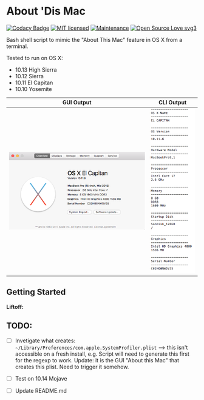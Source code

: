# About 'Dis Mac  

[![Codacy Badge](https://api.codacy.com/project/badge/Grade/c7574e6abc1840ab95a0f622170a9af1)](https://www.codacy.com/app/marshki/matlab_installer?utm_source=github.com&amp;utm_medium=referral&amp;utm_content=marshki/matlab_installer&amp;utm_campaign=Badge_Grade)
[![MIT licensed](https://img.shields.io/badge/license-MIT-blue.svg)](https://raw.githubusercontent.com/hyperium/hyper/master/LICENSE)
[![Maintenance](https://img.shields.io/badge/Maintained%3F-yes-green.svg)](https://GitHub.com/Naereen/StrapDown.js/graphs/commit-activity)
[![Open Source Love svg3](https://badges.frapsoft.com/os/v3/open-source.svg?v=103)](https://github.com/ellerbrock/open-source-badges/)

Bash shell script to mimic the "About This Mac" feature in OS X from a terminal.

Tested to run on OS X:

* 10.13 High Sierra
* 10.12 Sierra
* 10.11 El Capitan
* 10.10 Yosemite

GUI Output   | CLI Output
----------   | ----------
![Alt text](https://github.com/marshki/About-Dis-Mac/blob/master/docs/about_this.png "about_this_mac")   | ![Alt text](https://github.com/marshki/About-Dis-Mac/blob/master/docs/about_dis.png "about_dis_cli")

## Getting Started 

__Liftoff:__

## TODO:

- [ ] Invetigate what creates: ` ~/Library/Preferences/com.apple.SystemProfiler.plist` --> this isn't accessible on a fresh install, e.g. 
      Script will need to generate this first for the regexp to work. Update: it is the GUI "About this Mac" that creates this plist. 
      Need to trigger it somehow. 

- [ ] Test on 10.14 Mojave 

- [ ] Update README.md
